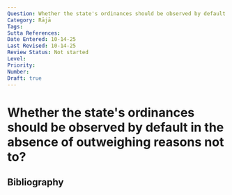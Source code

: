 ```yaml
---
Question: Whether the state's ordinances should be observed by default in the absence of outweighing reasons not to?
Category: Rājā
Tags: 
Sutta References: 
Date Entered: 10-14-25
Last Revised: 10-14-25
Review Status: Not started
Level: 
Priority: 
Number: 
Draft: true
---
```


# Whether the state's ordinances should be observed by default in the absence of outweighing reasons not to?

## Bibliography

<!-- 

Notes:



-->
